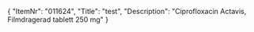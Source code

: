 {
  "ItemNr": "011624",
  "Title": "test",
  "Description": "Ciprofloxacin Actavis, Filmdragerad tablett 250 mg"
}